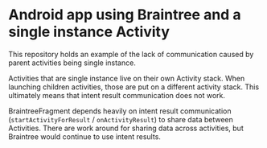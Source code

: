 # Android app using Braintree and a single instance Activity

This repository holds an example of the lack of communication caused by parent activities being single instance.

Activities that are single instance live on their own Activity stack. When launching children activities, those are put on a different activity stack. This ultimately means that intent result communication does not work. 

BraintreeFragment depends heavily on intent result communication (`startActivityForResult` / `onActivityResult`) to share data between Activities. There are work around for sharing data across activities, but Braintree would continue to use intent results.
